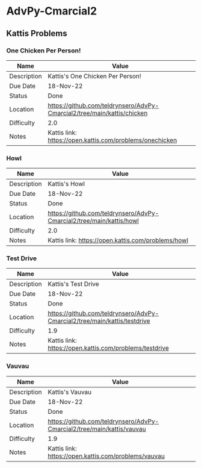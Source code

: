 # AdvPy-Cmarcial2

## Kattis Problems

### One Chicken Per Person!

| Name | Value |
| --- | --- |
| Description | Kattis's One Chicken Per Person! |
| Due Date | 18-Nov-22 |
| Status | Done |
| Location | https://github.com/teldrynsero/AdvPy-Cmarcial2/tree/main/kattis/chicken |
| Difficulty | 2.0 |
| Notes | Kattis link: https://open.kattis.com/problems/onechicken |

### Howl

| Name | Value |
| --- | --- |
| Description | Kattis's Howl |
| Due Date | 18-Nov-22 |
| Status | Done |
| Location | https://github.com/teldrynsero/AdvPy-Cmarcial2/tree/main/kattis/howl |
| Difficulty | 2.0 |
| Notes | Kattis link: https://open.kattis.com/problems/howl |

### Test Drive

| Name | Value |
| --- | --- |
| Description | Kattis's Test Drive |
| Due Date | 18-Nov-22 |
| Status | Done |
| Location | https://github.com/teldrynsero/AdvPy-Cmarcial2/tree/main/kattis/testdrive |
| Difficulty | 1.9 |
| Notes | Kattis link: https://open.kattis.com/problems/testdrive |

### Vauvau

| Name | Value |
| --- | --- |
| Description | Kattis's Vauvau |
| Due Date | 18-Nov-22 |
| Status | Done |
| Location | https://github.com/teldrynsero/AdvPy-Cmarcial2/tree/main/kattis/vauvau |
| Difficulty | 1.9 |
| Notes | Kattis link: https://open.kattis.com/problems/vauvau |